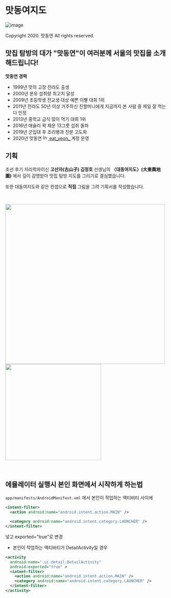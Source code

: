 # 맛동여지도
![image](https://github.com/user-attachments/assets/433ea114-c809-4ea2-aeab-5b10b7dd3214)

Copyright 2020. 맛동연 All rights reserved.

## 맛집 탐방의 대가 "맛동연"이 여러분께 서울의 맛집을 소개해드립니다!

**맛동연 경력**
- 1999년 맛의 고장 전라도 출생
- 2000년 분유 섭취량 최고치 달성
- 2009년 초등학생 전교생 대상 예쁜 이빨 대회 1위
- 2011년 전라도 50년 이상 거주하신 친할머니에게 지금까지 본 사람 중 제일 잘 먹는다 인정
- 2013년 중학교 급식 많이 먹기 대회 1위
- 2016년 애슐리 꽉 채운 13그릇 섭취 돌파
- 2019년 군입대 후 조리병과 친분 고도화
- 2020년 맛동연 <a href="https://www.instagram.com/eat_yeon_">
    <img src="https://upload.wikimedia.org/wikipedia/commons/a/a5/Instagram_icon.png" alt="Instagram" width="16" height="16"> eat_yeon_
</a> 계정 운영


## 기획
조선 후기 지리학자이신 **고산자(古山子) 김정호** 선생님의 **〈대동여지도〉(大東輿地圖)** 에서 깊이 감명받아
맛집 탐방 지도를 그리기로 결심했습니다.

또한 대동여지도와 같은 컨셉으로 **직접** 그림을 그려 기획서를 작성했습니다.

<br/>

<img src="https://github.com/user-attachments/assets/9d3bf62a-ca1c-45cd-a20f-9694f28028df" width="500" /> <img src="https://github.com/user-attachments/assets/247bcc8b-fbab-4ee9-bc5f-b82d1f48c4ed" width="300" />



<br/>

## 에뮬레이터 실행시 본인 화면에서 시작하게 하는법
` app/manifests/AndroidManifest.xml ` 에서 본인이 작업하는 액티비티 사이에 
```xml
<intent-filter>
  <action android:name="android.intent.action.MAIN" />

  <category android:name="android.intent.category.LAUNCHER" />
</intent-filter>
```
넣고 exported="true"로 변경


- 본인이 작업하는 액티비티가 DetailActivity일 경우
```xml
<activity
  android:name=".ui.detail.DetailActivity"
  android:exported="true" >
  <intent-filter>
    <action android:name="android.intent.action.MAIN" />
    <category android:name="android.intent.category.LAUNCHER" />
  </intent-filter>
</activity>
```
